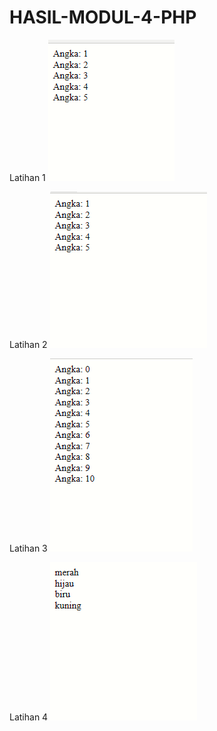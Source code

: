 # HASIL-MODUL-4-PHP

Latihan 1
![alt text](https://github.com/Rahmawatiasysyifaputri/HASIL-MODUL-4-PHP/blob/master/CON%201.PNG?raw=true)

Latihan 2
![alt text](https://github.com/Rahmawatiasysyifaputri/HASIL-MODUL-4-PHP/blob/master/CON%202.PNG?raw=true)

Latihan 3
![alt text](https://github.com/Rahmawatiasysyifaputri/HASIL-MODUL-4-PHP/blob/master/CON%203.PNG?raw=true)

Latihan 4
![alt text](https://github.com/Rahmawatiasysyifaputri/HASIL-MODUL-4-PHP/blob/master/CON%204.PNG?raw=true)
